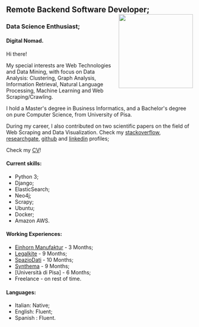 <!--
.. title: Antonio Ercole De Luca
.. slug: index
.. date: 2017-08-04 10:52:56 UTC+02:00
.. tags: 
.. category: 
.. link: 
.. description: Antonio Ercole De Luca, Senior Software Developer, Università di Pisa, Business Informatics, Computer Science, Python, Django.
.. type: text
-->

## Remote Backend Software Developer; <img src="https://avatars2.githubusercontent.com/u/3613943?v=4&s=460" width="200" height="200"  align="right"/>
### Data Science Enthusiast;
#### Digital Nomad.

Hi there!

My special interests are Web Technologies and Data Mining, with focus on Data Analysis: Clustering, Graph Analysis, Information Retrieval, Natural Language Processing, Machine Learning and Web Scraping/Crawling.  

I hold a Master's degree in Business Informatics, and a Bachelor's degree on pure Computer Science, from University of Pisa.

During my career, I also contributed on two scientific papers on the field of Web Scraping and Data Visualization. 
Check my [stackoverflow], [researchgate], [github] and [linkedin] profiles;

Check my [CV]!

#### Current skills:

- Python 3;
- Django;
- ElasticSearch;
- Neo4j;
- Scrapy;
- Ubuntu;
- Docker;
- Amazon AWS.


#### Working Experiences:
- [Einhorn Manufaktur] - 3 Months;
- [Legalkite] - 9 Months;
- [SpazioDati] - 10 Months;
- [Synthema] - 9 Months;
- [Università di Pisa] - 6 Months;
- Freelance - on rest of time.

#### Languages:

- Italian: Native;
- English: Fluent;
- Spanish : Fluent.


[Legalkite]:        https://legalkite.ch
[SpazioDati]:       http://spaziodati.eu
[Synthema]:         http://synthema.it
[stackoverflow]:    http://stackoverflow.com/users/3289963/eracle
[researchgate]:     https://www.researchgate.net/profile/Antonio_De_Luca5 
[github]:			https://github.com/eracle
[linkedin]:			https://www.linkedin.com/in/eracle/
[CV]:				/CV_latest.pdf
[Einhorn Manufaktur]:					https://einhornmanufaktur.de/
